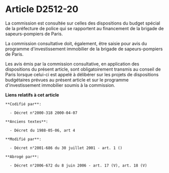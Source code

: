 # Article D2512-20

La commission est consultée sur celles des dispositions du budget spécial de la préfecture de police qui se rapportent au
financement de la brigade de sapeurs-pompiers de Paris.

La commission consultative doit, également, être saisie pour avis du programme d'investissement immobilier de la brigade de
sapeurs-pompiers de Paris.

Les avis émis par la commission consultative, en application des dispositions du présent article, sont obligatoirement
transmis au conseil de Paris lorsque celui-ci est appelé à délibérer sur les projets de dispositions budgétaires prévues au
présent article et sur le programme d'investissement immobilier soumis à la commission.

**Liens relatifs à cet article**

	**Codifié par**:

	  - Décret n°2000-318 2000-04-07

	**Anciens textes**:

	  - Décret du 1988-05-06, art 4

	**Modifié par**:

	  - Décret n°2001-686 du 30 juillet 2001 - art. 1 ()

	**Abrogé par**:

	  - Décret n°2006-672 du 8 juin 2006 - art. 17 (V), art. 18 (V)
